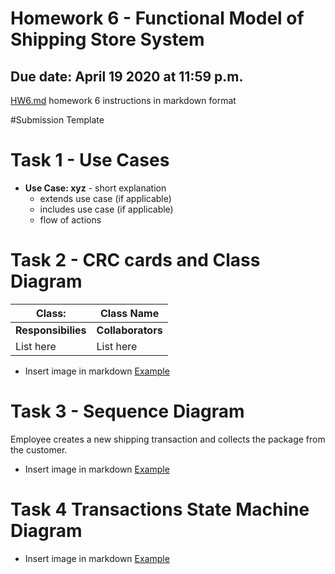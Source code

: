 # Homework 6 - Functional Model of Shipping Store System
## Due date: April 19 2020 at 11:59 p.m.  
[HW6.md](HW6.md) homework 6 instructions in markdown format

#Submission Template

# Task 1 - Use Cases
  * **Use Case: xyz** - short explanation
    * extends use case (if applicable)
    * includes use case (if applicable)
    * flow of actions

# Task 2 - CRC cards and Class Diagram

| Class: |   Class Name |
| ---------------|--------------|
| **Responsibilies** | **Collaborators**|
| List here      | List here    |

* Insert image in markdown
[Example](https://github.com/adam-p/markdown-here/wiki/Markdown-Cheatsheet)

# Task 3 - Sequence Diagram
Employee creates a new shipping transaction and collects the package from the customer.

* Insert image in markdown
[Example](https://github.com/adam-p/markdown-here/wiki/Markdown-Cheatsheet)

# Task 4 Transactions State Machine Diagram

* Insert image in markdown
[Example](https://github.com/adam-p/markdown-here/wiki/Markdown-Cheatsheet)
